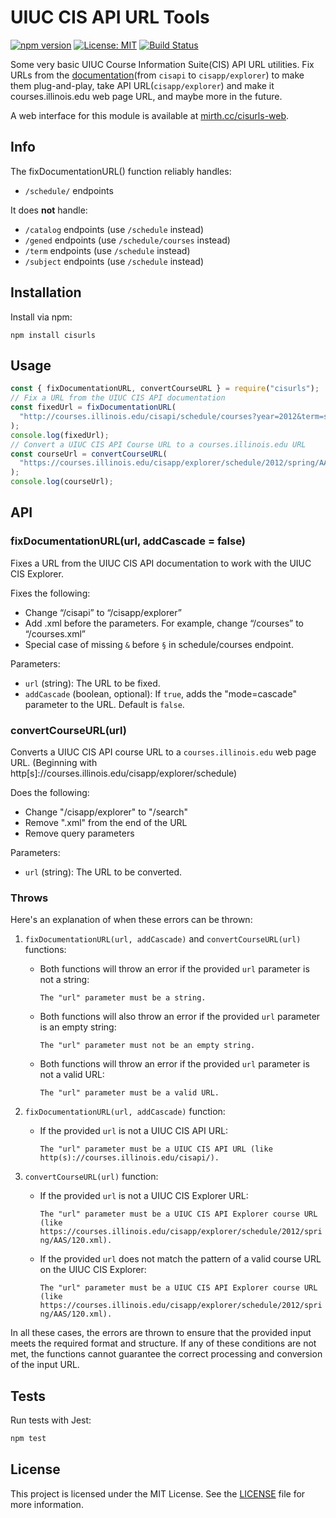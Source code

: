 # UIUC CIS API URL Tools

[![npm version](https://img.shields.io/npm/v/cisurls)](https://www.npmjs.com/package/uiuc-cisapi-urls) [![License: MIT](https://img.shields.io/badge/License-MIT-green.svg)](https://opensource.org/licenses/MIT) [![Build Status](https://img.shields.io/npm/dt/uiuc-cisapi-urls.svg)](https://www.npmjs.com/package/uiuc-cisapi-urls)

Some very basic UIUC Course Information Suite(CIS) API URL utilities. Fix URLs from the [documentation](https://courses.illinois.edu/cisdocs/api)(from `cisapi` to `cisapp/explorer`) to make them plug-and-play, take API URL(`cisapp/explorer`) and make it courses.illinois.edu web page URL, and maybe more in the future.

A web interface for this module is available at [mirth.cc/cisurls-web](https://mirth.cc/cisurls-web).

## Info

The fixDocumentationURL() function reliably handles:
- `/schedule/` endpoints

It does **not** handle:
- `/catalog` endpoints (use `/schedule` instead)
- `/gened` endpoints (use `/schedule/courses` instead)
- `/term` endpoints (use `/schedule` instead)
- `/subject` endpoints (use `/schedule` instead)

## Installation

Install via npm:

`````````
npm install cisurls
`````````

## Usage

`````````javascript
const { fixDocumentationURL, convertCourseURL } = require("cisurls");
// Fix a URL from the UIUC CIS API documentation
const fixedUrl = fixDocumentationURL(
  "http://courses.illinois.edu/cisapi/schedule/courses?year=2012&term=spring§ionTypeCode=LEC§ionTypeCode=Q&collegeCode=KV&creditHours=3&subject=CHEM&sessionId=1&gened=NAT&qp=atomic+structure"
);
console.log(fixedUrl);
// Convert a UIUC CIS API Course URL to a courses.illinois.edu URL
const courseUrl = convertCourseURL(
  "https://courses.illinois.edu/cisapp/explorer/schedule/2012/spring/AAS/120.xml"
);
console.log(courseUrl);
`````````

## API

### fixDocumentationURL(url, addCascade = false)

Fixes a URL from the UIUC CIS API documentation to work with the UIUC CIS Explorer.

Fixes the following:
- Change “/cisapi” to “/cisapp/explorer”
- Add .xml before the parameters. For example, change “/courses” to “/courses.xml”
- Special case of missing `&` before `§` in schedule/courses endpoint.

Parameters:
- `url` (string): The URL to be fixed.
- `addCascade` (boolean, optional): If `true`, adds the "mode=cascade" parameter to the URL. Default is `false`.

### convertCourseURL(url)

Converts a UIUC CIS API course URL to a `courses.illinois.edu` web page URL. (Beginning with http[s]://courses.illinois.edu/cisapp/explorer/schedule)

Does the following:
- Change "/cisapp/explorer" to "/search"
- Remove ".xml" from the end of the URL
- Remove query parameters

Parameters:
- `url` (string): The URL to be converted.

### Throws
Here's an explanation of when these errors can be thrown:

1.  `fixDocumentationURL(url, addCascade)` and `convertCourseURL(url)` functions:
    
    *   Both functions will throw an error if the provided `url` parameter is not a string:
        
        ```The "url" parameter must be a string.```

    *   Both functions will also throw an error if the provided `url` parameter is an empty string:
        
        ```The "url" parameter must not be an empty string.```

    *   Both functions will throw an error if the provided `url` parameter is not a valid URL:  

        ```The "url" parameter must be a valid URL.```

2.  `fixDocumentationURL(url, addCascade)` function:

    *   If the provided `url` is not a UIUC CIS API URL:

        ```The "url" parameter must be a UIUC CIS API URL (like http(s)://courses.illinois.edu/cisapi/).```

4.  `convertCourseURL(url)` function:

    *   If the provided `url` is not a UIUC CIS Explorer URL:

        ```The "url" parameter must be a UIUC CIS API Explorer course URL (like https://courses.illinois.edu/cisapp/explorer/schedule/2012/spring/AAS/120.xml).```
    *   If the provided `url` does not match the pattern of a valid course URL on the UIUC CIS Explorer:

        ```The "url" parameter must be a UIUC CIS API Explorer course URL (like https://courses.illinois.edu/cisapp/explorer/schedule/2012/spring/AAS/120.xml).```


In all these cases, the errors are thrown to ensure that the provided input meets the required format and structure. If any of these conditions are not met, the functions cannot guarantee the correct processing and conversion of the input URL.

## Tests

Run tests with Jest:

`````````bash
npm test
`````````

## License

This project is licensed under the MIT License. See the [LICENSE](LICENSE) file for more information.
